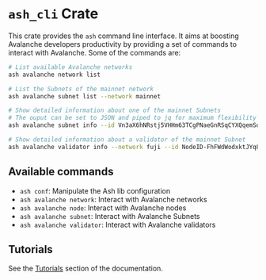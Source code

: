 # `ash_cli` Crate

This crate provides the `ash` command line interface. It aims at boosting Avalanche developers productivity by providing a set of commands to interact with Avalanche. Some of the commands are:

```bash
# List available Avalanche networks
ash avalanche network list

# List the Subnets of the mainnet network
ash avalanche subnet list --network mainnet

# Show detailed information about one of the mainnet Subnets
# The ouput can be set to JSON and piped to jq for maximum flexibility
ash avalanche subnet info --id Vn3aX6hNRstj5VHHm63TCgPNaeGnRSqCYXQqemSqDd2TQH4qJ --json | jq '.blockchains'

# Show detailed information about a validator of the mainnet Subnet
ash avalanche validator info --network fuji --id NodeID-FhFWdWodxktJYq884nrJjWD8faLTk9jmp
```

## Available commands

- `ash conf`: Manipulate the Ash lib configuration
- `ash avalanche network`: Interact with Avalanche networks
- `ash avalanche node`: Interact with Avalanche nodes
- `ash avalanche subnet`: Interact with Avalanche Subnets
- `ash avalanche validator`: Interact with Avalanche validators

## Tutorials

See the [Tutorials](https://ash.center/docs/category/tutorials-1) section of the documentation.
